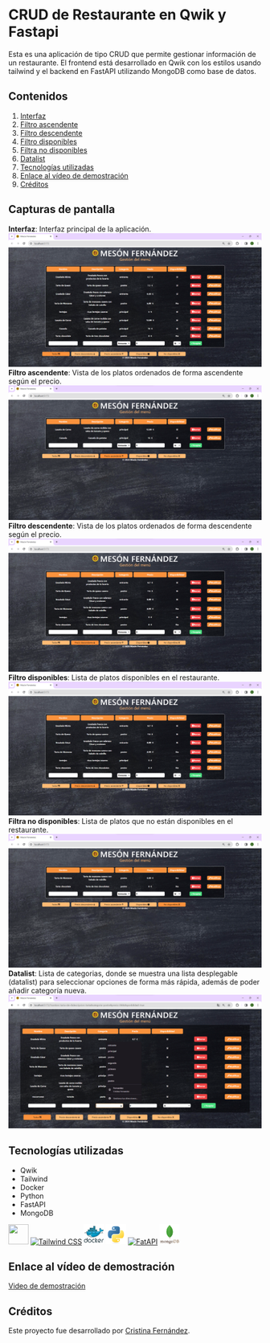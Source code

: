 # CRUD de Restaurante en Qwik y Fastapi

Esta es una aplicación de tipo CRUD que permite gestionar información de un restaurante. El frontend está desarrollado en Qwik con los estilos usando tailwind y el backend en FastAPI utilizando MongoDB como base de datos.

## Contenidos

1. [Interfaz](#interfaz)
2. [Filtro ascendente](#filtro-ascendente)
3. [Filtro descendente](#filtro-descendente)
4. [Filtro disponibles](#filtro-disponibles)
5. [Filtra no disponibles](#filtra-no-disponibles)
6. [Datalist](#datalist)
7. [Tecnologías utilizadas](#tecnologías-utilizadas)
8. [Enlace al vídeo de demostración](#enlace-al-vídeo-de-demostración)
9. [Créditos](#créditos)

## Capturas de pantalla

**Interfaz**: 
Interfaz principal de la aplicación.
![Captura 1](img/MesonFernandez.png)
**Filtro ascendente**: 
Vista de los platos ordenados de forma ascendente según el precio.
![Captura 2](img/ascendente.png)
**Filtro descendente**: 
Vista de los platos ordenados de forma descendente según el precio.
![Captura 3](img/descendente.png)
**Filtro disponibles**: 
Lista de platos disponibles en el restaurante.
![Captura 4](img/disponibles.png)
**Filtra no disponibles**: 
Lista de platos que no están disponibles en el restaurante.
![Captura 5](img/nodisponible.png)
**Datalist**: 
Lista de categorias, donde se muestra una lista desplegable (datalist) para seleccionar opciones de forma más rápida, además de poder añadir categoría nueva.
![Captura 6](img/datalist.png)

## Tecnologías utilizadas

- Qwik
- Tailwind
- Docker
- Python
- FastAPI
- MongoDB

[<img src="https://github.com/CristinaFdezFdez/CristinaFdezFdez/assets/155740893/26c41fca-3cc6-4944-8a8f-674097cf7f36" width="40" height="40"/>](https://qwik.builder.io/)
[<img src="https://www.vectorlogo.zone/logos/tailwindcss/tailwindcss-icon.svg" alt="Tailwind CSS" width="40" height="40"/>](https://tailwindcss.com/)
[<img src="https://raw.githubusercontent.com/devicons/devicon/master/icons/docker/docker-original-wordmark.svg" alt="Docker" width="40" height="40"/>](https://www.docker.com/)
[<img src="https://raw.githubusercontent.com/devicons/devicon/master/icons/python/python-original.svg" alt="Python" width="40" height="40"/>](https://www.python.org)
[<img src="https://github.com/CristinaFdezFdez/MesonFernandez/assets/155740893/5b71a9ff-0e53-49c8-b676-371266b7e789" alt="FatAPI" width="40" height="40"/>](https://fastapi.tiangolo.com/)
[<img src="https://raw.githubusercontent.com/devicons/devicon/master/icons/mongodb/mongodb-original-wordmark.svg" alt="MongoDB" width="40" height="40"/>](https://www.mongodb.com/)

## Enlace al vídeo de demostración

[Video de demostración](https://www.youtube.com/watch?v=_7Dbr5ANSyw)

## Créditos

Este proyecto fue desarrollado por [Cristina Fernández](https://github.com/CristinaFdezFdez/).
